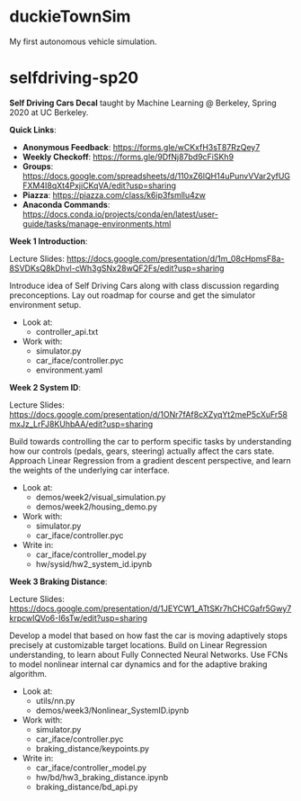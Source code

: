 # duckieTownSim
My first autonomous vehicle simulation.  
# selfdriving-sp20

**Self Driving Cars Decal** taught by Machine Learning @ Berkeley, Spring 2020 at UC Berkeley.

**Quick Links**:
* **Anonymous Feedback**: https://forms.gle/wCKxfH3sT87RzQey7 
* **Weekly Checkoff**: https://forms.gle/9DfNj87bd9cFiSKh9
* **Groups**: https://docs.google.com/spreadsheets/d/110xZ6lQH14uPunvVVar2yfUGFXM4I8qXt4PxjiCKqVA/edit?usp=sharing
* **Piazza**: https://piazza.com/class/k6ip3fsmllu4zw
* **Anaconda Commands**: https://docs.conda.io/projects/conda/en/latest/user-guide/tasks/manage-environments.html


**Week 1 Introduction**:

Lecture Slides: https://docs.google.com/presentation/d/1m_08cHpmsF8a-8SVDKsQ8kDhvl-cWh3gSNx28wQF2Fs/edit?usp=sharing

Introduce idea of Self Driving Cars along with class discussion regarding preconceptions.  Lay out roadmap for course and get the simulator environment setup.
* Look at:
  * controller_api.txt
* Work with:
  * simulator.py
  * car_iface/controller.pyc
  * environment.yaml


**Week 2 System ID**:

Lecture Slides: https://docs.google.com/presentation/d/1ONr7fAf8cXZyqYt2meP5cXuFr58mxJz_LrFJ8KUhbAA/edit?usp=sharing

Build towards controlling the car to perform specific tasks by understanding how our controls (pedals, gears, steering) actually affect the cars state.  Approach Linear Regression from a gradient descent perspective, and learn the weights of the underlying car interface.

* Look at:
  * demos/week2/visual_simulation.py
  * demos/week2/housing_demo.py
* Work with:
  * simulator.py
  * car_iface/controller.pyc
* Write in:
  * car_iface/controller_model.py
  * hw/sysid/hw2_system_id.ipynb


**Week 3 Braking Distance**:

Lecture Slides: https://docs.google.com/presentation/d/1JEYCW1_ATtSKr7hCHCGafr5Gwy7krpcwIQVo6-I6sTw/edit?usp=sharing

Develop a model that based on how fast the car is moving adaptively stops precisely at customizable target locations.  Build on Linear Regression understanding, to learn about Fully Connected Neural Networks.  Use FCNs to model nonlinear internal car dynamics and for the adaptive braking algorithm.

* Look at:
  * utils/nn.py
  * demos/week3/Nonlinear_SystemID.ipynb
* Work with:
  * simulator.py
  * car_iface/controller.pyc
  * braking_distance/keypoints.py
* Write in:
  * car_iface/controller_model.py
  * hw/bd/hw3_braking_distance.ipynb
  * braking_distance/bd_api.py
  
